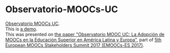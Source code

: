 # Observatorio-MOOCs-UC
[Observatorio MOOCs UC](http://www.observatoriomoocsuc.cl/).  
This is [a demo](http://observatoriomoocs.sitios.ing.uc.cl/).  
This was presented on [the paper "Observatorio MOOC UC: La Adopción de MOOCs en la Educación Superior en América Latina y Europa"](http://ceur-ws.org/Vol-1836/1.pdf), part of [5th European MOOCs Stakeholders Summit 2017 (EMOOCs-ES 2017)](http://ceur-ws.org/Vol-1836/).  
